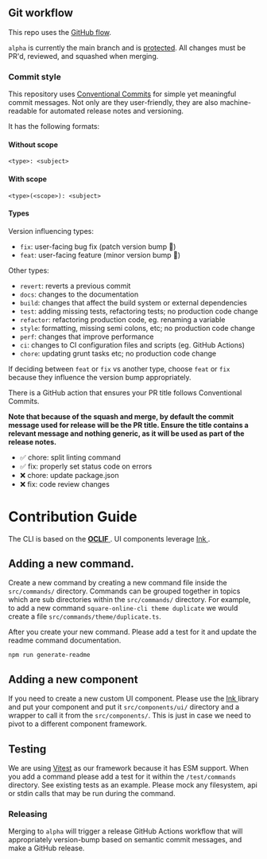 ## Git workflow

This repo uses the [GitHub flow](https://guides.github.com/introduction/flow/).

`alpha` is currently the main branch and is [protected](https://docs.github.com/en/github/administering-a-repository/about-protected-branches). All changes must be PR'd, reviewed, and squashed when merging.

### Commit style

This repository uses [Conventional Commits](https://www.conventionalcommits.org) for simple yet meaningful commit messages. Not only are they user-friendly, they are also machine-readable for automated release notes and versioning.

It has the following formats:

#### Without scope

```
<type>: <subject>
```

#### With scope
```
<type>(<scope>): <subject>
```

#### Types

Version influencing types:
- `fix`: user-facing bug fix (patch version bump 🏥)
- `feat`: user-facing feature (minor version bump 🌟)

Other types:
- `revert`: reverts a previous commit
- `docs`: changes to the documentation
- `build`: changes that affect the build system or external dependencies
- `test`: adding missing tests, refactoring tests; no production code change
- `refactor`: refactoring production code, eg. renaming a variable
- `style`: formatting, missing semi colons, etc; no production code change
- `perf`: changes that improve performance
- `ci`: changes to CI configuration files and scripts (eg. GitHub Actions)
- `chore`: updating grunt tasks etc; no production code change

If deciding between `feat` or `fix` vs another type, choose `feat` or `fix` because they influence the version bump appropriately.

There is a GitHub action that ensures your PR title follows Conventional Commits.

**Note that because of the squash and merge, by default the commit message used for release will be the PR title. Ensure the title contains a relevant message and nothing generic, as it will be used as part of the release notes.**

- ✅ chore: split linting command
- ✅ fix: properly set status code on errors
- ❌ chore: update package.json
- ❌ fix: code review changes

# Contribution Guide
The CLI is based on the <a href="https://oclif.io/"> **OCLIF** </a>. UI components leverage <a href="https://github.com/vadimdemedes/ink"> Ink </a>. 

## Adding a new command.

Create a new command by creating a new command file inside the `src/commands/` directory. Commands can be grouped together in topics which are sub directories within the `src/commands/` directory. For example, to add a new command `square-online-cli theme duplicate` we would create a file `src/commands/theme/duplicate.ts`. 

After you create your new command. Please add a test for it and update the readme command documentation.

`npm run generate-readme`

## Adding a new component
If you need to create a new custom UI component. Please use the <a href="https://github.com/vadimdemedes/ink"> Ink </a> library and put your component and put it `src/components/ui/` directory and a wrapper to call it from the `src/components/`. This is just in case we need to pivot to a different component framework.

## Testing

We are using <a href="https://vitest.dev/">Vitest</a> as our framework because it has ESM support. When you add a command please add a test for it within the `/test/commands` directory. See existing tests as an example. Please mock any filesystem, api or stdin calls that may be run during the command.

### Releasing

Merging to `alpha` will trigger a release GitHub Actions workflow that will appropriately version-bump based on semantic commit messages, and make a GitHub release.